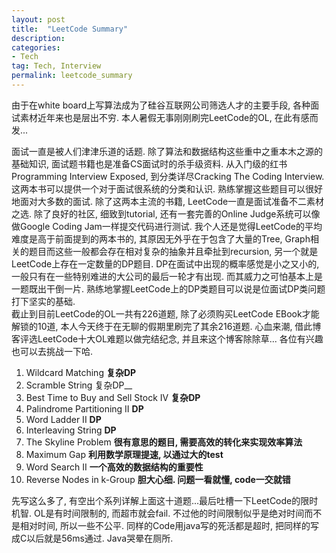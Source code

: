 ```yaml
---
layout: post
title:  "LeetCode Summary"
description:
categories:
- Tech
tag: Tech, Interview
permalink: leetcode_summary
---
```


由于在white board上写算法成为了硅谷互联网公司筛选人才的主要手段, 各种面试素材近年来也是层出不穷. 本人暑假无事刚刚刷完LeetCode的OL, 在此有感而发...
<!--more-->	

面试一直是被人们津津乐道的话题. 除了算法和数据结构这些重中之重本木之源的基础知识, 面试题书籍也是准备CS面试时的杀手级资料. 从入门级的红书Programming Interview Exposed, 到分类详尽Cracking The Coding Interview. 这两本书可以提供一个对于面试很系统的分类和认识. 熟练掌握这些题目可以很好地面对大多数的面试. 除了这两本主流的书籍, LeetCode一直是面试准备不二素材之选. 除了良好的社区, 细致到tutorial, 还有一套完善的Online Judge系统可以像做Google Coding Jam一样提交代码进行测试. 我个人还是觉得LeetCode的平均难度是高于前面提到的两本书的, 其原因无外乎在于包含了大量的Tree, Graph相关的题目而这些一般都会存在相对复杂的抽象并且牵扯到recursion, 另一个就是LeetCode上存在一定数量的DP题目. DP在面试中出现的概率感觉是小之又小的, 一般只有在一些特别难进的大公司的最后一轮才有出现. 而其威力之可怕基本上是一题既出干倒一片. 熟练地掌握LeetCode上的DP类题目可以说是位面试DP类问题打下坚实的基础.  
截止到目前LeetCode的OL一共有226道题, 除了必须购买LeetCode EBook才能解锁的10道, 本人今天终于在无聊的假期里刷完了其余216道题. 心血来潮, 借此博客评选LeetCode十大OL难题以做完结纪念, 并且来这个博客除除草... 各位有兴趣也可以去挑战一下哈. 

1.	Wildcard Matching
__复杂DP__
2.	Scramble String
复杂DP__
3. Best Time to Buy and Sell Stock IV
__复杂DP__
4. Palindrome Partitioning II
__DP__
5. Word Ladder II
__DP__
6. Interleaving String
__DP__
7. The Skyline Problem
__很有意思的题目, 需要高效的转化来实现效率算法__
8. Maximum Gap
__利用数学原理提速, 以通过大的test__
9. Word Search II 
__一个高效的数据结构的重要性__
10. Reverse Nodes in k-Group
__胆大心细. 问题一看就懂, code一交就错__


先写这么多了, 有空出个系列详解上面这十道题...最后吐槽一下LeetCode的限时机智. OL是有时间限制的, 而超市就会fail. 不过他的时间限制似乎是绝对时间而不是相对时间, 所以一些不公平. 同样的Code用java写的死活都是超时, 把同样的写成C以后就是56ms通过. Java哭晕在厕所.
